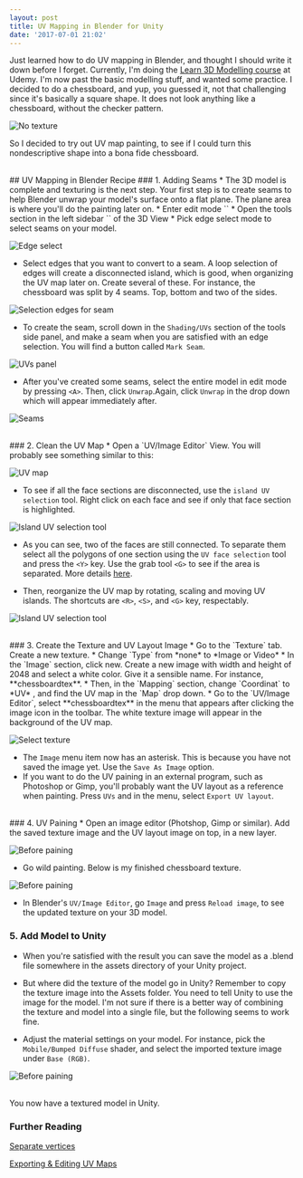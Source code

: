 ```yaml
---
layout: post
title: UV Mapping in Blender for Unity
date: '2017-07-01 21:02'
---
```


Just learned how to do UV mapping in Blender, and thought I should write it down before I forget.
Currently, I'm doing the [Learn 3D Modelling course](https://www.udemy.com/blendertutorial/) at Udemy. I'm now past the basic modelling stuff, and wanted some practice. I decided to do a chessboard, and yup, you guessed it, not that challenging since it's basically a square shape. It does not look anything like a chessboard, without the checker pattern.

![No texture](/assets/2017/uv-mapping-in-blender-for-unity/notexture.png)

So I decided to try out UV map painting, to see if I could turn this nondescriptive shape into a bona fide chessboard.

<br />
## UV Mapping in Blender Recipe
### 1. Adding Seams
* The 3D model is complete and texturing is the next step. Your first step is to create seams to help Blender unwrap your model's surface onto a flat plane. The plane area is where you'll do the painting later on.
* Enter edit mode `<TAB>`
* Open the tools section in the left sidebar `<T>` of the 3D View
* Pick edge select mode to select seams on your model.

![Edge select](/assets/2017/uv-mapping-in-blender-for-unity/edgeselect.png)

* Select edges that you want to convert to a seam. A loop selection of edges will create a disconnected island, which is good, when organizing the UV map later on. Create several of these. For instance, the chessboard was split by 4 seams. Top, bottom and two of the sides.

![Selection edges for seam](/assets/2017/uv-mapping-in-blender-for-unity/seamselect.png)
  * To create the seam, scroll down in the `Shading/UVs` section of the tools side panel, and make a seam when you are satisfied with an edge selection. You will find a button called `Mark Seam`.

![UVs panel](/assets/2017/uv-mapping-in-blender-for-unity/uvuipanel.png)

* After you've created some seams, select the entire model in edit mode by pressing `<A>`. Then, click `Unwrap`.Again, click `Unwrap` in the drop down which will appear immediately after.

![Seams](/assets/2017/uv-mapping-in-blender-for-unity/seams.png)

<br />
### 2. Clean the UV Map
* Open a `UV/Image Editor` View. You will probably see something similar to this:

![UV map](/assets/2017/uv-mapping-in-blender-for-unity/uvmap.png)

* To see if all the face sections are disconnected, use the `island UV selection` tool. Right click on each face and see if only that face section is highlighted.

![Island UV selection tool](/assets/2017/uv-mapping-in-blender-for-unity/island.png)

* As you can see, two of the faces are still connected. To separate them select all the polygons of one section using the `UV face selection` tool and press the `<Y>` key. Use the grab tool `<G>` to see if the area is separated. More details [here](https://blender.stackexchange.com/questions/3317/separate-selected-uv-map-vertices-from-surrounding-vertices).

* Then, reorganize the UV map by rotating, scaling and moving UV islands. The shortcuts are `<R>`, `<S>`, and `<G>` key, respectably.

![Island UV selection tool](/assets/2017/uv-mapping-in-blender-for-unity/reorganized.png)

<br />
### 3. Create the Texture and UV Layout Image
* Go to the `Texture` tab. Create a new texture.
* Change `Type` from *none* to *Image or Video*
* In the `Image` section, click new. Create a new image with width and height of 2048 and select a white color. Give it a sensible name. For instance, **chessboardtex**.
* Then, in the `Mapping` section, change `Coordinat` to *UV* , and find the UV map in the `Map` drop down.
* Go to the `UV/Image Editor`, select **chessboardtex** in the menu that appears after clicking the image icon in the toolbar. The white texture image will appear in the background of the UV map.

![Select texture](/assets/2017/uv-mapping-in-blender-for-unity/selecttexture.png)

* The `Image` menu item now has an asterisk. This is because you have not saved the image yet. Use the `Save As Image` option.
* If you want to do the UV paining in an external program, such as Photoshop or Gimp, you'll probably want the UV layout as a reference when painting. Press `UVs` and in the menu, select `Export UV layout`.

<br />
### 4. UV Paining
* Open an image editor (Photshop, Gimp or similar). Add the saved texture image and the UV layout image on top, in a new layer.

![Before paining](/assets/2017/uv-mapping-in-blender-for-unity/UVpaining.png)

* Go wild painting. Below is my finished chessboard texture.

![Before paining](/assets/2017/uv-mapping-in-blender-for-unity/uvfinished.png)

* In Blender's `UV/Image Editor`, go `Image` and press `Reload image`, to see the updated texture on your 3D model.

### 5. Add Model to Unity
* When you're satisfied with the result you can save the model as a .blend file somewhere in the assets directory of your Unity project.

* But where did the texture of the model go in Unity? Remember to copy the texture image into the Assets folder. You need to tell Unity to use the image for the model. I'm not sure if there is a better way of combining the texture and model into a single file, but the following seems to work fine.
* Adjust the material settings on your model. For instance, pick the `Mobile/Bumped Diffuse` shader, and select the imported texture image under `Base (RGB)`.

![Before paining](/assets/2017/uv-mapping-in-blender-for-unity/unity.png)

<br />
You now have a textured model in Unity.

### Further Reading
[Separate vertices](https://blender.stackexchange.com/questions/3317/separate-selected-uv-map-vertices-from-surrounding-vertices)

[Exporting & Editing UV Maps](https://www.youtube.com/watch?v=jdt_e78Dd64)
